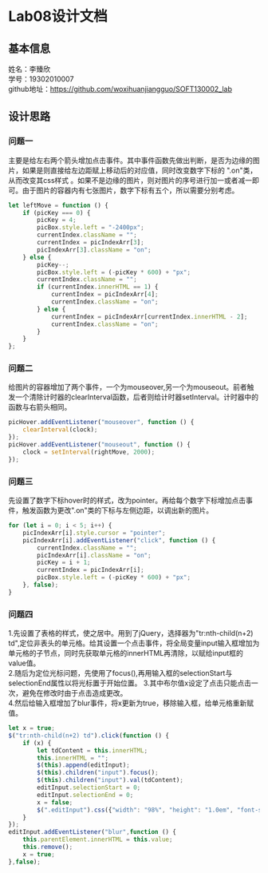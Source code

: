 # Lab08设计文档
## 基本信息
姓名：李臻欣  
学号：19302010007  
github地址：https://github.com/woxihuanjiangguo/SOFT130002_lab  
## 设计思路
### 问题一
主要是给左右两个箭头增加点击事件。其中事件函数先做出判断，是否为边缘的图片，如果是则直接给左边距赋上移动后的对应值，同时改变数字下标的 ".on"类，从而改变其css样式
。如果不是边缘的图片，则对图片的序号进行加一或者减一即可。由于图片的容器内有七张图片，数字下标有五个，所以需要分别考虑。
```javascript
let leftMove = function () {
    if (picKey === 0) {
        picKey = 4;
        picBox.style.left = "-2400px";
        currentIndex.className = "";
        currentIndex = picIndexArr[3];
        picIndexArr[3].className = "on";
    } else {
        picKey--;
        picBox.style.left = (-picKey * 600) + "px";
        currentIndex.className = "";
        if (currentIndex.innerHTML == 1) {
            currentIndex = picIndexArr[4];
            currentIndex.className = "on";
        } else {
            currentIndex = picIndexArr[currentIndex.innerHTML - 2];
            currentIndex.className = "on";
        }
    }
};
```
### 问题二
给图片的容器增加了两个事件，一个为mouseover,另一个为mouseout。前者触发一个清除计时器的clearInterval函数，后者则给计时器setInterval。计时器中的函数与右箭头相同。
```javascript
picHover.addEventListener("mouseover", function () {
    clearInterval(clock);
});
picHover.addEventListener("mouseout", function () {
    clock = setInterval(rightMove, 2000);
});
```
### 问题三
先设置了数字下标hover时的样式，改为pointer。再给每个数字下标增加点击事件，触发函数为更改".on"类的下标与左侧边距，以调出新的图片。
```javascript
for (let i = 0; i < 5; i++) {
    picIndexArr[i].style.cursor = "pointer";
    picIndexArr[i].addEventListener("click", function () {
        currentIndex.className = "";
        picIndexArr[i].className = "on";
        picKey = i + 1;
        currentIndex = picIndexArr[i];
        picBox.style.left = (-picKey * 600) + "px";
    }, false);
}
```
### 问题四
1.先设置了表格的样式，使之居中。用到了jQuery，选择器为"tr:nth-child(n+2) td",定位非表头的单元格。给其设置一个点击事件，将全局变量input输入框增加为单元格的子节点，同时先获取单元格的innerHTML再清除，以赋给input框的value值。  
2.随后为定位光标问题，先使用了focus(),再用输入框的selectionStart与selectionEnd属性以将光标置于开始位置。
3.其中布尔值x设定了点击只能点击一次，避免在修改时由于点击造成更改。  
4.然后给输入框增加了blur事件，将x更新为true，移除输入框，给单元格重新赋值。
```javascript
let x = true;
$("tr:nth-child(n+2) td").click(function () {
    if (x) {
        let tdContent = this.innerHTML;
        this.innerHTML = "";
        $(this).append(editInput);
        $(this).children("input").focus();
        $(this).children("input").val(tdContent);
        editInput.selectionStart = 0;
        editInput.selectionEnd = 0;
        x = false;
        $(".editInput").css({"width": "98%", "height": "1.0em", "font-size": "1.0em"});
    }
});
editInput.addEventListener("blur",function () {
    this.parentElement.innerHTML = this.value;
    this.remove();
    x = true;
},false);
```